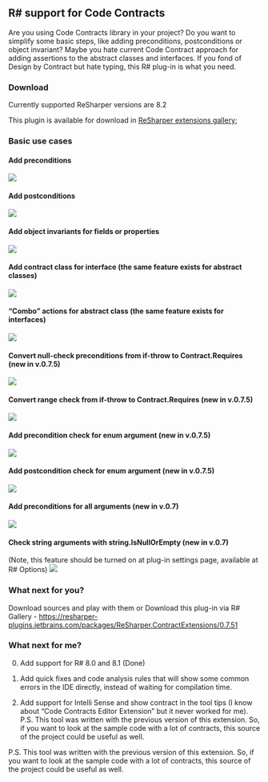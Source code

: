 R# support for Code Contracts 
----------------------------------

Are you using Code Contracts library in your project? Do you want to simplify some basic steps, like adding preconditions, postconditions or object invariant? Maybe you hate current Code Contract approach for adding assertions to the abstract classes and interfaces. If you fond of Design by Contract but hate typing, this R# plug-in is what you need.

### Download

Currently supported ReSharper versions are 8.2

This plugin is available for download in [ReSharper extensions gallery](https://resharper-plugins.jetbrains.com/packages/ReSharper.ContractExtensions/0.7.51);

### Basic use cases

#### Add preconditions

![](https://raw.githubusercontent.com/SergeyTeplyakov/ReSharperContractExtensions/master/Content/Requires_avi.gif)

#### Add postconditions

![](https://raw.githubusercontent.com/SergeyTeplyakov/ReSharperContractExtensions/master/Content/Postcondition_avi.gif)

#### Add object invariants for fields or properties

![](https://github.com/SergeyTeplyakov/ReSharperContractExtensions/raw/master/Content/Invariant_avi.gif)

#### Add contract class for interface (the same feature exists for abstract classes)

![](https://github.com/SergeyTeplyakov/ReSharperContractExtensions/raw/master/Content/Interface_avi.gif)

#### “Combo” actions for abstract class (the same feature exists for interfaces)

![](https://github.com/SergeyTeplyakov/ReSharperContractExtensions/raw/master/Content/AbstractClassCombo_avi.gif)

#### Convert null-check preconditions from if-throw to Contract.Requires (new in v.0.7.5)
![](https://github.com/SergeyTeplyakov/ReSharperContractExtensions/raw/master/Content/075%20-%20ConvertPreconditionANE.gif)

#### Convert range check from if-throw to Contract.Requires (new in v.0.7.5)
![](https://github.com/SergeyTeplyakov/ReSharperContractExtensions/raw/master/Content/075%20-%20ConvertPreconditionWithAOR.gif)

#### Add precondition check for enum argument (new in v.0.7.5)
![](https://github.com/SergeyTeplyakov/ReSharperContractExtensions/raw/master/Content/075%20-%20EnumRequires.gif)

#### Add postcondition check for enum argument (new in v.0.7.5)
![](https://github.com/SergeyTeplyakov/ReSharperContractExtensions/raw/master/Content/075%20-%20EnsureEnums.gif)

#### Add preconditions for all arguments (new in v.0.7)
![](https://github.com/SergeyTeplyakov/ReSharperContractExtensions/raw/master/Content/07_MethodCombo.gif)

#### Check string arguments with string.IsNullOrEmpty (new in v.0.7)
(Note, this feature should be turned on at plug-in settings page, available at R# Options)
![](https://github.com/SergeyTeplyakov/ReSharperContractExtensions/raw/master/Content/08_StringCheck.gif)



### What next for you?
Download sources and play with them or
Download this plug-in via R# Gallery - https://resharper-plugins.jetbrains.com/packages/ReSharper.ContractExtensions/0.7.51

### What next for me?
0. Add support for R# 8.0 and 8.1 (Done)

1. Add quick fixes and code analysis rules that will show some common errors in the IDE directly, instead of waiting for compilation time.

2. Add support for Intelli Sense and show contract in the tool tips (I know about “Code Contracts Editor Extension” but it never worked for me).
P.S. This tool was written with the previous version of this extension. So, if you want to look at the sample code with a lot of contracts, this source of the project could be useful as well.

P.S. This tool was written with the previous version of this extension. So, if you want to look at the sample code with a lot of contracts, this source of the project could be useful as well.
